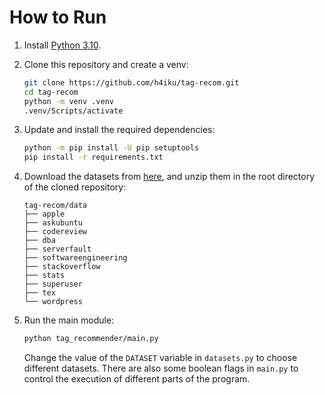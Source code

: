 # How to Run

1. Install [Python 3.10](https://www.python.org/).

2. Clone this repository and create a venv:

    ```bash
    git clone https://github.com/h4iku/tag-recom.git
    cd tag-recom
    python -m venv .venv
    .venv/Scripts/activate
    ```

3. Update and install the required dependencies:

    ```bash
    python -m pip install -U pip setuptools
    pip install -r requirements.txt
    ```

4. Download the datasets from [here](https://www.mediafire.com/file/bpc0h4uateua899/data.zip/file), and unzip them in the root directory of the cloned repository:

    ```
    tag-recom/data
    ├── apple
    ├── askubuntu
    ├── codereview
    ├── dba
    ├── serverfault
    ├── softwareengineering
    ├── stackoverflow
    ├── stats
    ├── superuser
    ├── tex
    └── wordpress
    ```

5. Run the main module:

    ```bash
    python tag_recommender/main.py
    ```

    Change the value of the `DATASET` variable in `datasets.py` to choose different datasets. There are also some boolean flags in `main.py` to control the execution of different parts of the program.
